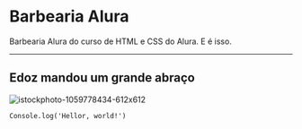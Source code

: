 # Barbearia Alura
 Barbearia Alura do curso de HTML e CSS do Alura. E é isso.
*** 
## Edoz mandou um grande abraço
![istockphoto-1059778434-612x612](https://user-images.githubusercontent.com/103148746/175759549-61c363c4-79c2-46f7-b40b-c8fccd9f6e41.jpg)

```Console.log('Hellor, world!')```
